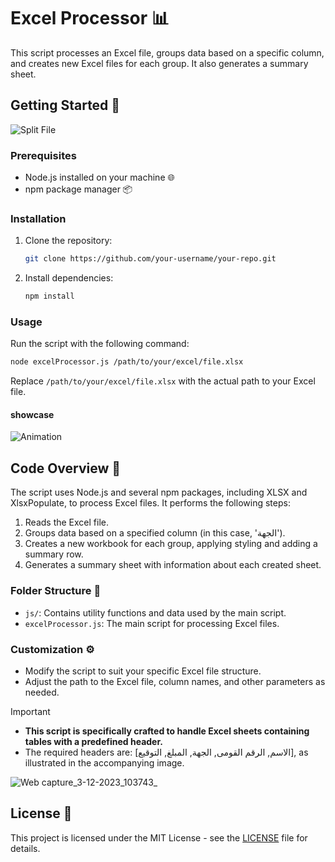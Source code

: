 # Excel Processor 📊

This script processes an Excel file, groups data based on a specific column, and creates new Excel files for each group. It also generates a summary sheet.

## Getting Started 🚀




![Split File](https://github.com/Ak-ram/excel-processor/assets/69124951/31032b55-6b66-4d3d-9273-77bbf9c829f4)











### Prerequisites

- Node.js installed on your machine 🌐
- npm package manager 📦

### Installation

1. Clone the repository:

   ```bash
   git clone https://github.com/your-username/your-repo.git
   ```

2. Install dependencies:

   ```bash
   npm install
   ```

### Usage

Run the script with the following command:

```bash
node excelProcessor.js /path/to/your/excel/file.xlsx
```

Replace `/path/to/your/excel/file.xlsx` with the actual path to your Excel file.


#### showcase


![Animation](https://github.com/Ak-ram/excel-processor/assets/69124951/c25bc379-2823-4889-b49a-d08354240b93)









## Code Overview 🧐

The script uses Node.js and several npm packages, including XLSX and XlsxPopulate, to process Excel files. It performs the following steps:

1. Reads the Excel file.
2. Groups data based on a specified column (in this case, 'الجهة').
3. Creates a new workbook for each group, applying styling and adding a summary row.
4. Generates a summary sheet with information about each created sheet.

### Folder Structure 📁

- `js/`: Contains utility functions and data used by the main script.
- `excelProcessor.js`: The main script for processing Excel files.

### Customization ⚙️

- Modify the script to suit your specific Excel file structure.
- Adjust the path to the Excel file, column names, and other parameters as needed.


> [!important]
> - **This script is specifically crafted to handle Excel sheets containing tables with a predefined header.**
> - The required headers are: [الاسم, الرقم القومى, الجهة, المبلغ, التوقيع], as illustrated in the accompanying image.
>   
>  ![Web capture_3-12-2023_103743_](https://github.com/Ak-ram/excel-processor/assets/69124951/a0e43b88-466f-4dd3-93e5-56c4775bdcae)



## License 📜

This project is licensed under the MIT License - see the [LICENSE](LICENSE) file for details.


